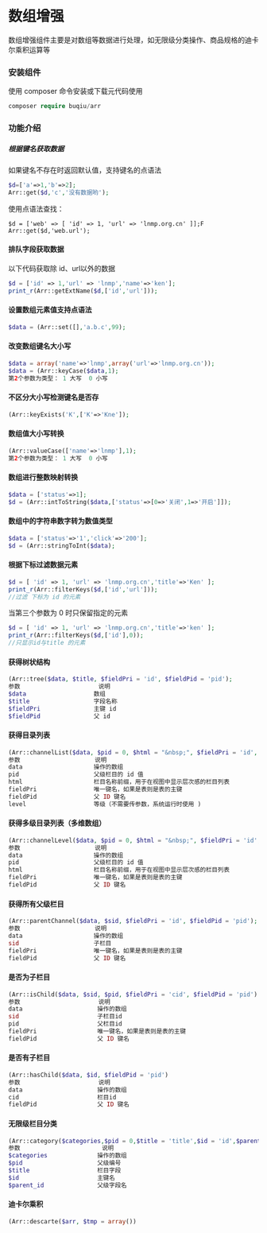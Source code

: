# 数组增强
数组增强组件主要是对数组等数据进行处理，如无限级分类操作、商品规格的迪卡尔乘积运算等

### 安装组件

使用 composer 命令安装或下载元代码使用

```php
composer require buqiu/arr
```

### 功能介绍

##### 根据键名获取数据

如果键名不存在时返回默认值，支持键名的点语法
```php
$d=['a'=>1,'b'=>2];
Arr::get($d,'c','没有数据哟');
```
使用点语法查找：
```
$d = ['web' => [ 'id' => 1, 'url' => 'lnmp.org.cn' ]];F
Arr::get($d,'web.url');
```

#### 排队字段获取数据
以下代码获取除 id、url以外的数据

```php
$d = ['id' => 1,'url' => 'lnmp','name'=>'ken'];
print_r(Arr::getExtName($d,['id','url']));
```

#### 设置数组元素值支持点语法

```php
$data = (Arr::set([],'a.b.c',99);
```

#### 改变数组键名大小写

```php
$data = array('name'=>'lnmp',array('url'=>'lnmp.org.cn'));
$data = (Arr::keyCase($data,1); 
第2个参数为类型： 1 大写  0 小写
```

#### 不区分大小写检测键名是否存

```php
(Arr::keyExists('K',['K'=>'Kne']);
```

#### 数组值大小写转换

```php
(Arr::valueCase(['name'=>'lnmp'],1); 
第2个参数为类型： 1 大写  0 小写
```

#### 数组进行整数映射转换

```php
$data = ['status'=>1];
$d = (Arr::intToString($data,['status'=>[0=>'关闭',1=>'开启']]); 
```

#### 数组中的字符串数字转为数值类型

```php
$data = ['status'=>'1','click'=>'200'];
$d = (Arr::stringToInt($data); 
```

#### 根据下标过滤数据元素

```php
$d = [ 'id' => 1, 'url' => 'lnmp.org.cn','title'=>'Ken' ];
print_r(Arr::filterKeys($d,['id','url']));
//过滤 下标为 id 的元素
```

当第三个参数为 0 时只保留指定的元素
```php
$d = [ 'id' => 1, 'url' => 'lnmp.org.cn','title'=>'ken' ];
print_r(Arr::filterKeys($d,['id'],0));
//只显示id与title 的元素
```

#### 获得树状结构

```php
(Arr::tree($data, $title, $fieldPri = 'id', $fieldPid = 'pid');
参数                   	说明
$data                 	数组
$title                	字段名称
$fieldPri             	主键 id
$fieldPid             	父 id
```

#### 获得目录列表

```php
(Arr::channelList($data, $pid = 0, $html = "&nbsp;", $fieldPri = 'id', $fieldPid = 'pid', $level = 1);
参数                     说明 
data                 	操作的数组
pid                  	父级栏目的 id 值
html                	栏目名称前缀，用于在视图中显示层次感的栏目列表 
fieldPri              	唯一键名，如果是表则是表的主键
fieldPid              	父 ID 键名
level                 	等级（不需要传参数，系统运行时使用 ) 
```

#### 获得多级目录列表（多维数组）

```php
(Arr::channelLevel($data, $pid = 0, $html = "&nbsp;", $fieldPri = 'id', $fieldPid = 'pid') 
参数                     说明
data                    操作的数组
pid                     父级栏目的 id 值
html                    栏目名称前缀，用于在视图中显示层次感的栏目列表
fieldPri                唯一键名，如果是表则是表的主键
fieldPid                父 ID 键名
```

#### 获得所有父级栏目

```php
(Arr::parentChannel($data, $sid, $fieldPri = 'id', $fieldPid = 'pid');
参数                     说明
data                    操作的数组
sid                     子栏目
fieldPri                唯一键名，如果是表则是表的主键
fieldPid                父 ID 键名

```

#### 是否为子栏目

```php
(Arr::isChild($data, $sid, $pid, $fieldPri = 'cid', $fieldPid = 'pid')
参数                      说明
data                     操作的数组
sid                      子栏目id
pid                      父栏目id
fieldPri                 唯一键名，如果是表则是表的主键
fieldPid                 父 ID 键名
```

#### 是否有子栏目

```php
(Arr::hasChild($data, $id, $fieldPid = 'pid')
参数                      说明
data                     操作的数组
cid                      栏目id
fieldPid                 父 ID 键名
```

#### 无限级栏目分类

```php
(Arr::category($categories,$pid = 0,$title = 'title',$id = 'id',$parent_id = 'parent_id')
参数						 说明
$categories				 操作的数组
$pid					 父级编号
$title                   栏目字段
$id						 主键名
$parent_id				 父级字段名
```

#### 迪卡尔乘积

```php
(Arr::descarte($arr, $tmp = array())
```

